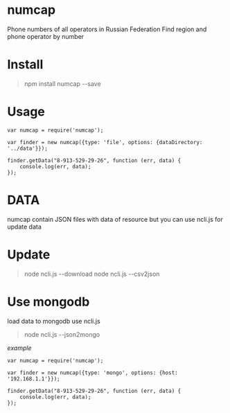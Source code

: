 numcap
======

Phone numbers of all operators in Russian Federation
Find region and phone operator by number


Install
=======
> npm install numcap --save


Usage
=====
`````
var numcap = require('numcap');

var finder = new numcap({type: 'file', options: {dataDirectory: '../data'}});

finder.getData("8-913-529-29-26", function (err, data) {
    console.log(err, data);
});

`````

DATA
====

numcap contain JSON files with data of resource
but you can use ncli.js for update data

Update
======

> node ncli.js --download
> node ncli.js --csv2json

Use mongodb
===========
load data to mongodb use ncli.js

> node ncli.js --json2mongo

*example*
`````
var numcap = require('numcap');

var finder = new numcap({type: 'mongo', options: {host: '192.168.1.1'}});

finder.getData("8-913-529-29-26", function (err, data) {
    console.log(err, data);
});

`````